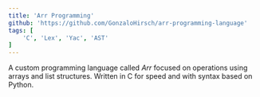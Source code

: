 ```yaml
---
title: 'Arr Programming'
github: 'https://github.com/GonzaloHirsch/arr-programming-language'
tags: [
    'C', 'Lex', 'Yac', 'AST'
]
---
```


A custom programming language called *Arr* focused on operations using arrays and list structures. Written in C for speed and with syntax based on Python.